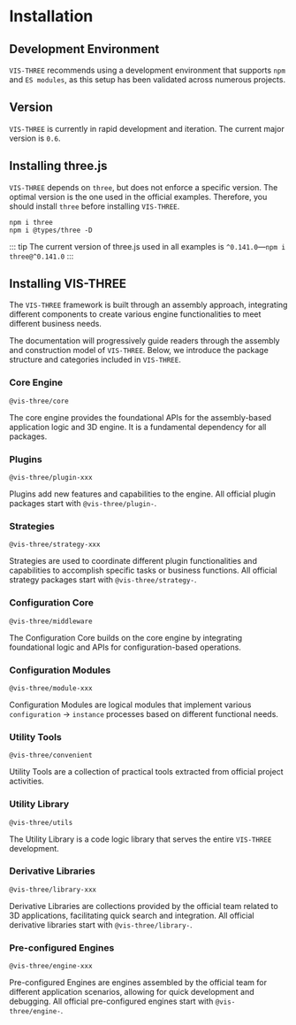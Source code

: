 # Installation

## Development Environment

`VIS-THREE` recommends using a development environment that supports `npm` and `ES modules`, as this setup has been
validated across numerous projects.

## Version

`VIS-THREE` is currently in rapid development and iteration. The current major version is `0.6`.

## Installing three.js

`VIS-THREE` depends on `three`, but does not enforce a specific version. The optimal version is the one used in the
official examples. Therefore, you should install `three` before installing `VIS-THREE`.

```
npm i three
npm i @types/three -D
```

::: tip
The current version of three.js used in all examples is `^0.141.0`—`npm i three@^0.141.0`
:::

## Installing VIS-THREE

The `VIS-THREE` framework is built through an assembly approach, integrating different components to create various engine
functionalities to meet different business needs.

The documentation will progressively guide readers through the assembly and construction model of `VIS-THREE`. Below, we
introduce the package structure and categories included in `VIS-THREE`.

### Core Engine

`@vis-three/core`

The core engine provides the foundational APIs for the assembly-based application logic and 3D engine. It is a
fundamental dependency for all packages.

### Plugins

`@vis-three/plugin-xxx`

Plugins add new features and capabilities to the engine. All official plugin packages start with `@vis-three/plugin-`.

### Strategies

`@vis-three/strategy-xxx`

Strategies are used to coordinate different plugin functionalities and capabilities to accomplish specific tasks or
business functions. All official strategy packages start with `@vis-three/strategy-`.

### Configuration Core

`@vis-three/middleware`

The Configuration Core builds on the core engine by integrating foundational logic and APIs for configuration-based
operations.

### Configuration Modules

`@vis-three/module-xxx`

Configuration Modules are logical modules that implement various `configuration` -> `instance` processes based on
different functional needs.

### Utility Tools

`@vis-three/convenient`

Utility Tools are a collection of practical tools extracted from official project activities.

### Utility Library

`@vis-three/utils`

The Utility Library is a code logic library that serves the entire `VIS-THREE` development.

### Derivative Libraries

`@vis-three/library-xxx`

Derivative Libraries are collections provided by the official team related to 3D applications, facilitating quick search
and integration. All official derivative libraries start with `@vis-three/library-`.

### Pre-configured Engines

`@vis-three/engine-xxx`

Pre-configured Engines are engines assembled by the official team for different application scenarios, allowing for
quick development and debugging. All official pre-configured engines start with `@vis-three/engine-`.

